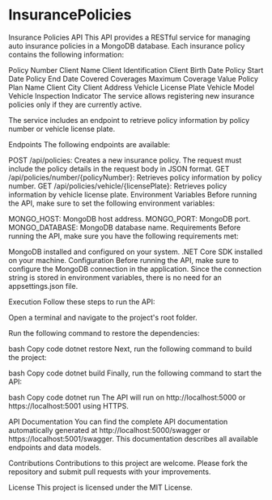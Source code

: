 # InsurancePolicies
Insurance Policies API
This API provides a RESTful service for managing auto insurance policies in a MongoDB database. Each insurance policy contains the following information:

Policy Number
Client Name
Client Identification
Client Birth Date
Policy Start Date
Policy End Date
Covered Coverages
Maximum Coverage Value
Policy Plan Name
Client City
Client Address
Vehicle License Plate
Vehicle Model
Vehicle Inspection Indicator
The service allows registering new insurance policies only if they are currently active.

The service includes an endpoint to retrieve policy information by policy number or vehicle license plate.

Endpoints
The following endpoints are available:

POST /api/policies: Creates a new insurance policy. The request must include the policy details in the request body in JSON format.
GET /api/policies/number/{policyNumber}: Retrieves policy information by policy number.
GET /api/policies/vehicle/{licensePlate}: Retrieves policy information by vehicle license plate.
Environment Variables
Before running the API, make sure to set the following environment variables:

MONGO_HOST: MongoDB host address.
MONGO_PORT: MongoDB port.
MONGO_DATABASE: MongoDB database name.
Requirements
Before running the API, make sure you have the following requirements met:

MongoDB installed and configured on your system.
.NET Core SDK installed on your machine.
Configuration
Before running the API, make sure to configure the MongoDB connection in the application. Since the connection string is stored in environment variables, there is no need for an appsettings.json file.

Execution
Follow these steps to run the API:

Open a terminal and navigate to the project's root folder.

Run the following command to restore the dependencies:

bash
Copy code
dotnet restore
Next, run the following command to build the project:

bash
Copy code
dotnet build
Finally, run the following command to start the API:

bash
Copy code
dotnet run
The API will run on http://localhost:5000 or https://localhost:5001 using HTTPS.

API Documentation
You can find the complete API documentation automatically generated at http://localhost:5000/swagger or https://localhost:5001/swagger. This documentation describes all available endpoints and data models.

Contributions
Contributions to this project are welcome. Please fork the repository and submit pull requests with your improvements.

License
This project is licensed under the MIT License.
